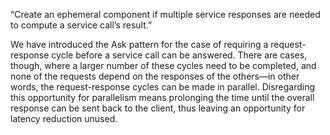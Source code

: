 “Create an ephemeral component if multiple service responses are needed to compute a service call’s result.”

We have introduced the Ask pattern for the case of requiring a request-response cycle before a service call can be answered. There are cases, though, where a larger number of these cycles need to be completed, and none of the requests depend on the responses of the others—in other words, the request-response cycles can be made in parallel. Disregarding this opportunity for parallelism means prolonging the time until the overall response can be sent back to the client, thus leaving an opportunity for latency reduction unused.
